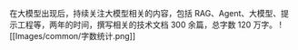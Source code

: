 在大模型出现后，持续关注大模型相关的内容，包括 RAG、Agent、大模型、提示工程等，两年的时间，撰写相关的技术文档 300 余篇，总字数 120 万字。
![[Images/common/字数统计.png]]